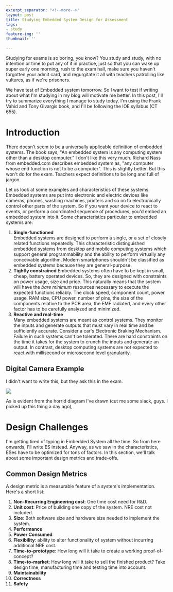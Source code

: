 ```yaml
---
excerpt_separator: "<!--more-->"
layout: post
title: Studying Embedded System Design for Assessment
tags:
- study
feature-img: ''
thumbnail: ''

---
```

Studying for exams is so boring, you know? You study and study, with no intention or time to put any of it in practice, just so that you can wake up super early one morning, rush to the exam hall, make sure you haven't forgotten your admit card, and regurgitate it all with teachers patrolling like vultures, as if we're prisoners.

We have test of Embedded system tomorrow. So I want to test if writing about what I'm studying in my blog will motivate me better. In this post, I'll try to summarize everything I manage to study today. I'm using the Frank Vahid and Tony Givargis book, and I'll be following the IOE syllabus (CT 655).

<!--more-->

# Introduction

There doesn't seem to be a universally applicable definition of embedded systems. The book says, "An embedded system is any computing system other than a desktop computer." I don't like this very much. Richard Nass from embedded.com describes embedded system as, "any computer whose end function is not to be a computer". This is slightly better. But this won't do for the exam. Teachers expect definitions to be long and full of jargon. 

Let us look at some examples and characteristics of these systems. Embedded systems are put into electronic and electric devices like cameras, phones, washing machines, printers and so on to electronically control other parts of the system. So if you want your device to react to events, or perform a coordinated sequence of procedures, you'd embed an embedded system into it. Some characteristics particular to embedded systems are:

1. **Single-functioned**  
   Embedded systems are designed to perform a single, or a set of closely related functions repeatedly. This characteristic distinguished embedded systems from desktop and mobile computing systems which support general programmability and the ability to perform virtually any conceivable algorithm. Modern smartphones shouldn't be classified as embedded systems because they are general-purpose. 
2. **Tightly constrained**
   Embedded systems often have to be kept in small, cheap, battery operated devices. So, they are designed with constraints on power usage, size and price.  This naturally means that the system will have the _bare minimum_ resources necessary to execute the expected functions reliably. The clock speed, component count, power usage, RAM size, CPU power, number of pins, the size of the components relative to the PCB area, the EMF radiated, and every other factor has to be carefully analyzed and minimized.
3. **Reactive and real-time**  
   Many embedded systems are meant as control systems. They monitor the inputs and generate outputs that must vary in real time and be sufficiently accurate. Consider a car's Electronic Braking Mechanism. Failure in such systems can't be tolerated. There are hard constraints on the time it takes for the system to crunch the inputs and generate an output. In contrast, desktop computing systems are not expected to react with millisecond or microsecond level granularity.

## Digital Camera Example

I didn't want to write this, but they ask this in the exam.

![](https://nirav.com.np/assets/img/esfig1.jpg)

As is evident from the horrid diagram I've drawn (cut me some slack, guys. I picked up this thing a day ago), 

# Design Challenges

I'm getting tired of typing in Embedded System all the time. So from here onwards, I'll write ES instead. Anyway, as we saw in the characteristics, ESes have to be optimized for tons of factors. In this section, we'll talk about some important design metrics and trade-offs. 

## Common Design Metrics

A design metric is a measurable feature of a system's implementation. Here's a short list:

 1. **Non-Recurring Engineering cost**: One time cost need for R&D.
 2. **Unit cost**: Price of building one copy of the system. NRE cost not included.
 3. **Size**: Both software size and hardware size needed to implement the system.
 4. **Performance**
 5. **Power Consumed**
 6. **Flexibility**: ability to alter functionality of system without incurring additional NRE cost.
 7. **Time-to-prototype**: How long will it take to create a working proof-of-concept?
 8. **Time-to-market**: How long will it take to sell the finished product? Take design time, manufacturing time and testing time into account.
 9. **Maintainability**
10. **Correctness**
11. **Safety**
